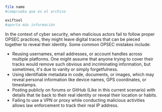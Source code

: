 ```sh
file name
#comprueba que es el archivo
```

```sh
exiftool 
#aporta más información
```

In the context of cyber security, when malicious actors fail to follow proper OPSEC practices, they might leave digital traces that can be pieced together to reveal their identity. Some common OPSEC mistakes include:

- Reusing usernames, email addresses, or account handles across multiple platforms. One might assume that anyone trying to cover their tracks would remove such obvious and incriminating information, but sometimes, it's due to vanity or simply forgetfulness.
- Using identifiable metadata in code, documents, or images, which may reveal personal information like device names, GPS coordinates, or timestamps.
- Posting publicly on forums or GitHub (Like in this current scenario) with details that tie back to their real identity or reveal their location or habits.
- Failing to use a VPN or proxy while conducting malicious activities allows law enforcement to track their real IP address.
